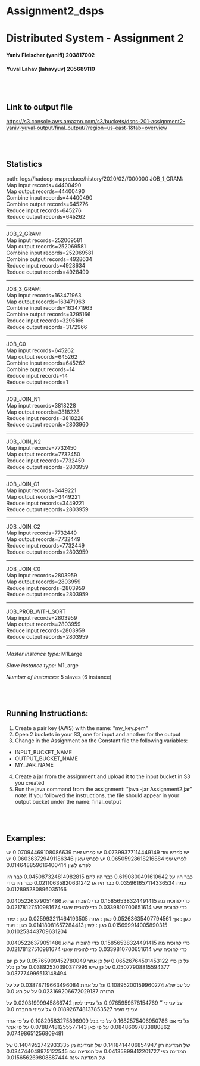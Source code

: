 # Assignment2_dsps
# Distributed System - Assignment 2

#### Yaniv Fleischer (yanifl) 203817002
#### Yuval Lahav (lahavyuv) 205689110

<br/><br/>
## Link to output file
https://s3.console.aws.amazon.com/s3/buckets/dsps-201-assignment2-yaniv-yuval-output/final_output/?region=us-east-1&tab=overview
 

<br/><br/>
## Statistics 
path: logs/<change>/hadoop-mapreduce/history/2020/02/<change>/000000
JOB_1_GRAM:
<br/>    	Map input records=44400490
<br/>		Map output records=44400490
<br/>		Combine input records=44400490
<br/>		Combine output records=645276
<br/>		Reduce input records=645276
<br/>		Reduce output records=645262

-------------------------------------------

JOB_2_GRAM:
<br/>		Map input records=252069581
<br/>		Map output records=252069581
<br/>		Combine input records=252069581
<br/>		Combine output records=4928634
<br/>		Reduce input records=4928634
<br/>		Reduce output records=4928490

-------------------------------------------

JOB_3_GRAM:
<br/>		Map input records=163471963
<br/>		Map output records=163471963
<br/>		Combine input records=163471963
<br/>		Combine output records=3295166
<br/>		Reduce input records=3295166
<br/>		Reduce output records=3172966

-------------------------------------------

 JOB_C0
<br/>		Map input records=645262
<br/>		Map output records=645262
<br/>		Combine input records=645262
<br/>		Combine output records=14
<br/>		Reduce input records=14
<br/>		Reduce output records=1

-------------------------------------------

JOB_JOIN_N1
<br/>		Map input records=3818228
<br/>		Map output records=3818228
<br/>		Reduce input records=3818228
<br/>		Reduce output records=2803960

-------------------------------------------

JOB_JOIN_N2
<br/>		Map input records=7732450
<br/>		Map output records=7732450
<br/>		Reduce input records=7732450
<br/>		Reduce output records=2803959

-------------------------------------------

JOB_JOIN_C1
<br/>		Map input records=3449221
<br/>		Map output records=3449221
<br/>		Reduce input records=3449221
<br/>		Reduce output records=2803959

-------------------------------------------

JOB_JOIN_C2
<br/>		Map input records=7732449
<br/>		Map output records=7732449
<br/>		Reduce input records=7732449
<br/>		Reduce output records=2803959
    
-------------------------------------------

JOB_JOIN_C0
<br/>		Map input records=2803959
<br/>		Map output records=2803959
<br/>		Reduce input records=2803959
<br/>		Reduce output records=2803959
    
-------------------------------------------

JOB_PROB_WITH_SORT
<br/>		Map input records=2803959
<br/>		Map output records=2803959
<br/>		Reduce input records=2803959
<br/>		Reduce output records=2803959

-------------------------------------------
    
    
_Master instance type:_ M1Large

_Slave instance type:_ M1Large

_Number of instances:_ 5 slaves (6 instance)


<br/><br/>
## Running Instructions:
1. Create a pair key (AWS) with the name: "my_key.pem" 
2. Open 2 buckets in your S3, one for input and another for the output
3. Change in the Assignment on the Constant file the following variables:
 * INPUT_BUCKET_NAME
 * OUTPUT_BUCKET_NAME
 * MY_JAR_NAME
4. Create a jar from the assignment and upload it to the input bucket in S3 you created
5. Run the java command from the assignment:
"java -jar Assignment2.jar"
_note_: If you followed the instructions, the file should appear in your output bucket under the name: final_output


<br/><br/>
## Examples:
יש לפרש עוד	0.07399377114449149
יש לפרש זאת	0.07094469108086639
יש לפרש שני	0.06505928618216884
יש לפרש שאין	0.060363729491186346
יש לפרש לשון	0.014648859616400414

כבר היו על	0.6190800491610642
כבר היו להם	0.045087324814982815
כבר היו כמה	0.035961657114336534
כבר היו אז	0.02110635820631242
כבר היו בידי	0.012895280896035166

כדי להוכיח מה	0.15856538324491415
כדי להוכיח שהיא	0.0405226379051486
כדי להוכיח שיש	0.0339810700651614
כדי להוכיח שאני	0.02178127510981674

כגון : אף	0.05263635407794561
כגון : אתה	0.025993211464193505
כגון : שתי	0.015699914005890315
כגון : לשון	0.01418081657284413
כגון : ועוד	0.010253443709631204

כדי להוכיח מה	0.15856538324491415
כדי להוכיח שהיא	0.0405226379051486
כדי להוכיח שיש	0.0339810700651614
כדי להוכיח שאני	0.02178127510981674

על כן כדי	0.06526764501453122
על כן אחר	0.05765909452780049
על כן יום	0.05077908815594377
על כן שיש	0.03892530390377995
על כן כלל	0.037774996513148494

על על שלא	0.10895200159960274
על על אחת	0.03878719663496084
על על התורה	0.023169206672029187
על על הא	0.0

על ענייני ״	0.9765959578154769
על ענייני לשון	0.02031999945866742
על ענייני העיר	0.018926748137853527
על ענייני החברה	0.0

על פי אם	0.1682575406950786
על פי בכל	0.10829583275896909
על פי אחד	0.08486097833880862
על פי כאן	0.07887481255577143
על פי אמר	0.07498651256809481

של המדינה רק	0.1418414406854947
של המדינה מן	0.1404952742933335
של המדינה כפי	0.04135899412201727
של המדינה וגם	0.034744048975122545
של המדינה אינה	0.015656269808887444

